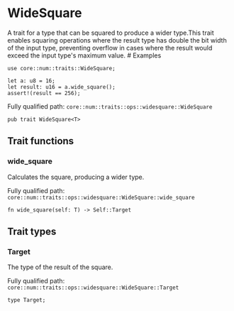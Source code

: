 # WideSquare

A trait for a type that can be squared to produce a wider type.This trait enables squaring operations where the result type has double the bit width of the input type, preventing overflow in cases where the result would exceed the input type's maximum value.  # Examples
```cairo
use core::num::traits::WideSquare;

let a: u8 = 16;
let result: u16 = a.wide_square();
assert!(result == 256);
```

Fully qualified path: `core::num::traits::ops::widesquare::WideSquare`

<pre><code class="language-rust">pub trait WideSquare&lt;T&gt;</code></pre>

## Trait functions

### wide_square

Calculates the square, producing a wider type.

Fully qualified path: `core::num::traits::ops::widesquare::WideSquare::wide_square`

<pre><code class="language-rust">fn wide_square(self: T) -&gt; Self::Target</code></pre>


## Trait types

### Target

The type of the result of the square.

Fully qualified path: `core::num::traits::ops::widesquare::WideSquare::Target`

<pre><code class="language-rust">type Target;</code></pre>


